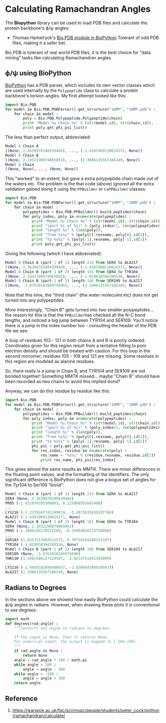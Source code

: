 # Calculating Ramachandran Angles

The **Biopython** library can be used to load PDB files and calculate the protein backbone's ϕ/ψ angles:

- Thomas Hamelryck's [Bio.PDB module in BioPython](https://biopython.org/wiki/The_Biopython_Structural_Bioinformatics_FAQ)
  Tolerant of odd PDB files, making it a safer bet.

Bio.PDB is tolerant of real world PDB files, it is the best choice for "data mining" tasks like calculating Ramachandran angles.



## ϕ/ψ using BioPython

[BioPython](http://www.biopython.org/) has a PDB parser, which includes its own vector classes which are used internally by the `Polypeptide` class to calculate a protein backbone's torsion angles. My first attempt looked like this:

```python
import Bio.PDB
for model in Bio.PDB.PDBParser().get_structure("1HMP", "1HMP.pdb") :
    for chain in model :
        poly = Bio.PDB.Polypeptide.Polypeptide(chain)
        print "Model %s Chain %s" % (str(model.id), str(chain.id)),
        print poly.get_phi_psi_list()
```

The less than perfect output, abbreviated:

```python
Model 0 Chain A
[(None, 2.3639878340439484), ..., (-1.4201969110624371, None)]
Model 0 Chain B
[(None, 2.1932190074065052), ..., (1.3986135567166249, None)]
Model 0 Chain  
[(None, None), ..., (None, None)]
```

This "worked" to an extent, but gave a extra polypeptide chain made out of the waters etc. The problem is the that code (above) ignored all the extra validation gained doing it using the `PPBuilder` or `CaPPBuilder` classes:

```python
import Bio.PDB
for model in Bio.PDB.PDBParser().get_structure("1HMP", "1HMP.pdb") :
    for chain in model :
        polypeptides = Bio.PDB.PPBuilder().build_peptides(chain)
        for poly_index, poly in enumerate(polypeptides) :
            print "Model %s Chain %s" % (str(model.id), str(chain.id)),
            print "(part %i of %i)" % (poly_index+1, len(polypeptides)),
            print "length %i" % (len(poly)),
            print "from %s%i" % (poly[0].resname, poly[0].id[1]),
            print "to %s%i" % (poly[-1].resname, poly[-1].id[1])
            print poly.get_phi_psi_list()
```

Giving the following (which I have abbreviated):

```python
Model 0 Chain A (part 1 of 1) length 214 from SER4 to ALA217
[(None, 2.3639878340439484), ..., (-1.4201969110624371, None)]
Model 0 Chain B (part 1 of 2) length 101 from SER4 to TYR104
[(None, 2.1932190074065052), ..., (-1.019038394289536, None)]
Model 0 Chain B (part 2 of 2) length 108 from SER109 to ALA217
[(None, -3.0761010286975696), ..., (1.3986135567166249, None)]
```

Note that this time, the "third chain" (the water molecules etc) does not get turned into any polypeptides.

More interestingly, "Chain B" gets turned into *two* smaller polypeptides... the reason for this is that the `PPBuilder`has checked all the N-C bond lengths, and noticed a big jump between TYR104 and SER109. You'll notice there is a jump in the index number too - consulting the header of the PDB file we see:

A loop of residues 103 - 121 in both chains A and B is poorly ordered. Coordinates given for this region result from a tentative fitting to poor electron density and should be treated with caution. For this loop in the second monomer, residues 105 - 108 and 121 are missing. Some residues in this region are modeled as alanine residues.

So, there really is a jump in Chain B, and TYR104 and SER109 are not bonded together! Something MMTK missed... maybe "Chain B" should have been recorded as two chains to avoid this implied bond?

Anyway, we can do this residue by residue like this:

```python
import Bio.PDB
for model in Bio.PDB.PDBParser().get_structure("1HMP", "1HMP.pdb") :
    for chain in model :
        polypeptides = Bio.PDB.PPBuilder().build_peptides(chain)
        for poly_index, poly in enumerate(polypeptides) :
            print "Model %s Chain %s" % (str(model.id), str(chain.id)),
            print "(part %i of %i)" % (poly_index+1, len(polypeptides)),
            print "length %i" % (len(poly)),
            print "from %s%i" % (poly[0].resname, poly[0].id[1]),
            print "to %s%i" % (poly[-1].resname, poly[-1].id[1])
            phi_psi = poly.get_phi_psi_list()
            for res_index, residue in enumerate(poly) :
                res_name = "%s%i" % (residue.resname, residue.id[1])
                print res_name, phi_psi[res_index]
```

This gives almost the same results as MMTK. There are minor differences in the floating point values, and the formatting of the identifiers. The only significant difference is BioPython does not give a bogus set of angles for the Tyr104 to Ser109 "bond":

```python
Model 0 Chain A (part 1 of 1) length 214 from SER4 to ALA217
SER4 (None, 2.3639878340439484)
PRO5 (-1.621876195380803, 0.225868591662406)
...
LYS216 (-2.2379247741249819, -3.1073635839297786)
ALA217 (-1.4201969110624371, None)
Model 0 Chain B (part 1 of 2) length 101 from SER4 to TYR104
SER4 (None, 2.1932190074065052)
PRO5 (-1.1606194278511266, -0.19494016733756098)
...
SER103 (1.8257513984522575, 0.70759204280141397)
TYR104 (-1.019038394289536, None)
Model 0 Chain B (part 2 of 2) length 108 from SER109 to ALA217
SER109 (None, -3.0761010286975696)
THR110 (1.3981586137324507, -2.0215751441392009)
...
LYS216 (-2.9458182040496657, -2.0288443849169973)
ALA217 (1.3986135567166249, None)
```



## Radians to Degrees

In the sections above we showed how easily BioPython could calculate the ϕ/ψ angles in radians. However, when drawing these plots it is conventional to use degrees:

```python
import math
def degrees(rad_angle) :
    """Converts any angle in radians to degrees.

    If the input is None, then it returns None.
    For numerical input, the output is mapped to [-180,180]
    """
    if rad_angle is None :
        return None
    angle = rad_angle * 180 / math.pi
    while angle > 180 :
        angle = angle - 360
    while angle < -180 :
        angle = angle + 360
    return angle
```



## Reference

1. https://warwick.ac.uk/fac/sci/moac/people/students/peter_cock/python/ramachandran/calculate/